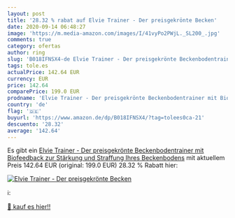 ```yaml
---
layout: post
title: '28.32 % rabat auf Elvie Trainer - Der preisgekrönte Becken'
date: 2020-09-14 06:48:27
image: 'https://m.media-amazon.com/images/I/41vyPo2PWjL._SL200_.jpg'
comments: true
category: ofertas
author: ring
slug: 'B018IFNSX4-de Elvie Trainer - Der preisgekrönte Beckenbodentrainer mit...'
tags: tole.es
actualPrice: 142.64 EUR
currency: EUR
price: 142.64
comparePrice: 199.0 EUR
prodname: 'Elvie Trainer - Der preisgekrönte Beckenbodentrainer mit Biofeedback zur Stärkung und Straffung Ihres Beckenbodens'
country: 'de'
flag: '🇩🇪'
buyurl: 'https://www.amazon.de/dp/B018IFNSX4/?tag=tolees0ca-21'
descuento: '28.32'
average: '142.64'
---
```


Es gibt ein [Elvie Trainer - Der preisgekrönte Beckenbodentrainer mit Biofeedback zur Stärkung und Straffung Ihres Beckenbodens](https://www.amazon.de/dp/B018IFNSX4/?tag=tolees0ca-21) mit aktuellem Preis 142.64 EUR (original: 199.0 EUR) 28.32 % Rabatt hier:

[![Elvie Trainer - Der preisgekrönte Becken](https://m.media-amazon.com/images/I/41vyPo2PWjL._SL200_.jpg)](https://www.amazon.de/dp/B018IFNSX4/?tag=tolees0ca-21)

ℹ️:


[🛒 kauf es hier!!](https://www.amazon.de/dp/B018IFNSX4/?tag=tolees0ca-21)
